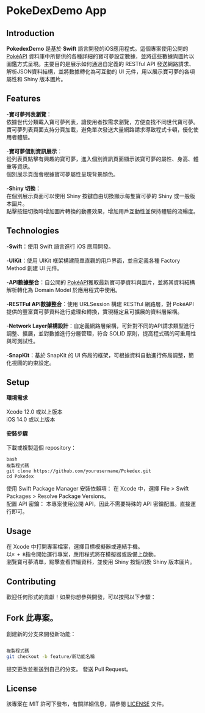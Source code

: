 # PokeDexDemo App


## Introduction
**PokedexDemo** 是基於 **Swift** 語言開發的iOS應用程式。這個專案使用公開的 [PokéAPI](https://pokeapi.co/) 資料庫中所提供的各種詳細的寶可夢設定數據，並將這些數據與圖片以圖鑑方式呈現。主要目的是展示如何通過自定義的 RESTful API 發送網路請求、解析JSON資料結構，並將數據轉化為可互動的 UI 元件，用以展示寶可夢的各項屬性和 Shiny 版本圖片。

## Features
-**寶可夢列表瀏覽**：<br> 
  依據世代分類載入寶可夢列表，讓使用者按需求瀏覽，方便查找不同世代寶可夢。<br> 
  寶可夢列表頁面支持分頁加載，避免單次發送大量網路請求導致程式卡頓，優化使用者體驗。<br> 
  <br> 
-**寶可夢個別資訊展示**：<br> 
  從列表頁點擊有興趣的寶可夢，進入個別資訊頁面顯示該寶可夢的屬性、身高、體重等資訊。<br> 
  個別展示頁面會根據寶可夢屬性呈現背景顏色。<br> 
  <br> 
-**Shiny 切換**：<br> 
  在個別展示頁面可以使用 Shiny 按鍵自由切換顯示每隻寶可夢的 Shiny 或一般版本圖片。<br> 
  點擊按鈕切換時增加圖片轉換的動畫效果，增加用戶互動性並保持體驗的流暢度。<br> 

## Technologies
-**Swift**：使用 Swift 語言進行 iOS 應用開發。<br> 
<br> 
-**UIKit**：使用 UIKit 框架構建簡單直觀的用戶界面，並自定義各種 Factory Method 創建 UI 元件。<br> 
<br> 
-**API數據整合**：自公開的 [PokéAPI](https://pokeapi.co/)獲取最新寶可夢資料與圖片，並將其資料結構解析轉化為 Domain Model 於應用程式中使用。<br> 
<br> 
-**RESTFul API數據整合**：使用 URLSession 構建 RESTful 網路層，對 PokéAPI 提供的豐富寶可夢資料進行處理和轉換，實現穩定且可擴展的資料層架構。<br>
<br>
-**Network Layer架構設計**：自定義網路層架構，可針對不同的API請求類型進行調整、擴展，並對數據進行分層管理，符合 SOLID 原則，提高程式碼的可重用性與可測試性。<br> 
<br> 
-**SnapKit**：基於 SnapKit 的 UI 佈局的框架，可根據資料自動進行佈局調整，簡化視圖的約束設定。<br> 

## Setup
**環境需求**
<br> 
<br> 
  Xcode 12.0 或以上版本<br> 
  iOS 14.0 或以上版本<br> 
  <br> 
**安裝步驟**
<br> 
<br> 
  下載或複製這個 repository：<br> 

```
bash
複製程式碼
git clone https://github.com/yourusername/Pokedex.git
cd Pokedex

```

使用 Swift Package Manager 安裝依賴項： 在 Xcode 中，選擇 File > Swift Packages > Resolve Package Versions。<br> 
配置 API 密鑰： 本專案使用公開 API，因此不需要特殊的 API 密鑰配置。直接運行即可。<br> 

## Usage
在 Xcode 中打開專案檔案，選擇目標模擬器或連結手機。<br> 
以`⌘ + R`指令開始運行專案，應用程式將在模擬器或設備上啟動。<br> 
瀏覽寶可夢清單，點擊查看詳細資料，並使用 Shiny 按鈕切換 Shiny 版本圖片。<br> 

## Contributing
歡迎任何形式的貢獻！如果你想參與開發，可以按照以下步驟：

## Fork 此專案。
創建新的分支來開發新功能：

```bash

複製程式碼
git checkout -b feature/新功能名稱

```

提交更改並推送到自己的分支。
發送 Pull Request。

## License
該專案在 MIT 許可下發布，有關詳細信息，請參閱 [LICENSE](./LICENSE.md) 文件。

